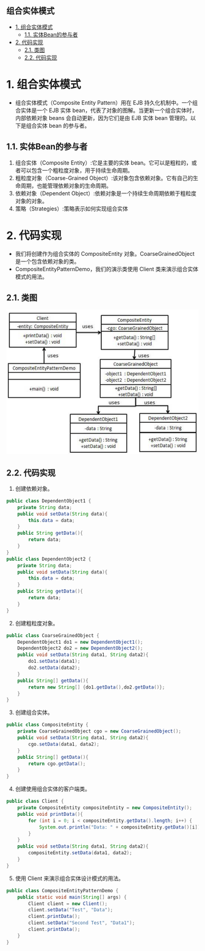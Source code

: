 组合实体模式
---

<!-- TOC -->

- [1. 组合实体模式](#1-组合实体模式)
  - [1.1. 实体Bean的参与者](#11-实体bean的参与者)
- [2. 代码实现](#2-代码实现)
  - [2.1. 类图](#21-类图)
  - [2.2. 代码实现](#22-代码实现)

<!-- /TOC -->

# 1. 组合实体模式
- 组合实体模式（Composite Entity Pattern）用在 EJB 持久化机制中。一个组合实体是一个 EJB 实体 bean，代表了对象的图解。当更新一个组合实体时，内部依赖对象 beans 会自动更新，因为它们是由 EJB 实体 bean 管理的。以下是组合实体 bean 的参与者。

## 1.1. 实体Bean的参与者
1. 组合实体（Composite Entity）:它是主要的实体 bean。它可以是粗粒的，或者可以包含一个粗粒度对象，用于持续生命周期。
2. 粗粒度对象（Coarse-Grained Object）:该对象包含依赖对象。它有自己的生命周期，也能管理依赖对象的生命周期。
3. 依赖对象（Dependent Object）:依赖对象是一个持续生命周期依赖于粗粒度对象的对象。
4. 策略（Strategies）:策略表示如何实现组合实体

# 2. 代码实现
- 我们将创建作为组合实体的 CompositeEntity 对象。CoarseGrainedObject 是一个包含依赖对象的类。
- CompositeEntityPatternDemo，我们的演示类使用 Client 类来演示组合实体模式的用法。

## 2.1. 类图
![](img/zhst/1.png)

## 2.2. 代码实现
1. 创建依赖对象。
```java
public class DependentObject1 {
    private String data;
    public void setData(String data){
        this.data = data; 
    }
    public String getData(){
        return data;
    }
}
public class DependentObject2 {
    private String data;
    public void setData(String data){
        this.data = data; 
    } 
    public String getData(){
        return data;
    }
}
```
2. 创建粗粒度对象。
```java
public class CoarseGrainedObject {
    DependentObject1 do1 = new DependentObject1();
    DependentObject2 do2 = new DependentObject2();
    public void setData(String data1, String data2){
        do1.setData(data1);
        do2.setData(data2);
    }
    public String[] getData(){
        return new String[] {do1.getData(),do2.getData()};
    }
}
```
3. 创建组合实体。
```java
public class CompositeEntity {
    private CoarseGrainedObject cgo = new CoarseGrainedObject();
    public void setData(String data1, String data2){
        cgo.setData(data1, data2);
    }
    public String[] getData(){
        return cgo.getData();
    }
}
```
4. 创建使用组合实体的客户端类。
```java
public class Client {
    private CompositeEntity compositeEntity = new CompositeEntity();
    public void printData(){
        for (int i = 0; i < compositeEntity.getData().length; i++) {
            System.out.println("Data: " + compositeEntity.getData()[i]);
        }
    }
    public void setData(String data1, String data2){
        compositeEntity.setData(data1, data2);
    }
}
```
5. 使用 Client 来演示组合实体设计模式的用法。
```java
public class CompositeEntityPatternDemo {
    public static void main(String[] args) {
        Client client = new Client();
        client.setData("Test", "Data");
        client.printData();
        client.setData("Second Test", "Data1");
        client.printData();
    }
}
```